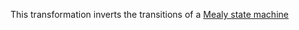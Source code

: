 This transformation inverts the transitions of a [Mealy state machine](https://en.wikipedia.org/wiki/Mealy_machine)